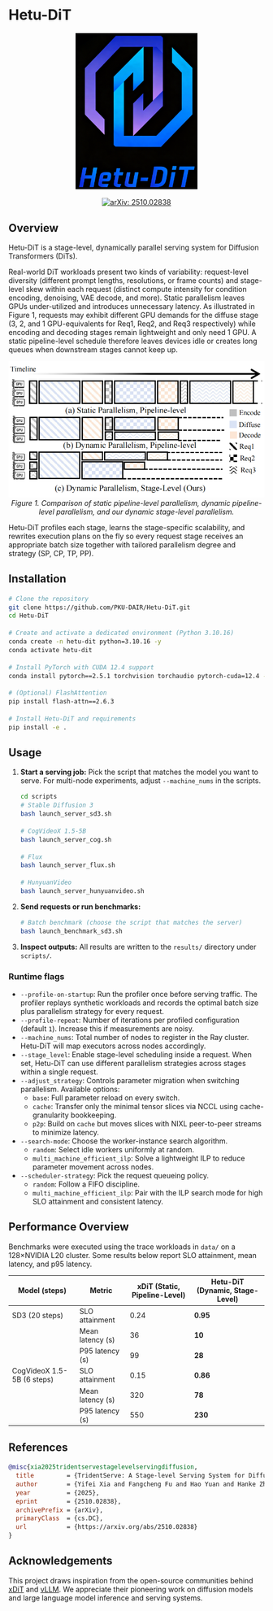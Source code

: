 # Hetu-DiT

<p align="center">
   <img src="./assets/Hetu-DiT%20logo.png" alt="Hetu-DiT logo" width="240" />
</p>

<p align="center">
   <a href="https://arxiv.org/abs/2510.02838">
      <img src="https://img.shields.io/badge/arXiv-2510.02838-b31b1b.svg" alt="arXiv: 2510.02838" />
   </a>
</p>

## Overview
Hetu-DiT is a stage-level, dynamically parallel serving system for Diffusion Transformers (DiTs).

Real-world DiT workloads present two kinds of variability: request-level diversity (different prompt lengths, resolutions, or frame counts) and stage-level skew within each request (distinct compute intensity for condition encoding, denoising, VAE decode, and more). Static parallelism leaves GPUs under-utilized and introduces unnecessary latency.
As illustrated in Figure&nbsp;1, requests may exhibit different GPU demands for the diffuse stage (3, 2, and 1 GPU-equivalents for Req1, Req2, and Req3 respectively) while encoding and decoding stages remain lightweight and only need 1 GPU. A static pipeline-level schedule therefore leaves devices idle or creates long queues when downstream stages cannot keep up.

<p align="center">
   <img src="./assets/example.png" alt="Example of static vs stage-level dynamic parallelism" width="720" />
   <br />
   <em>Figure 1. Comparison of static pipeline-level parallelism, dynamic pipeline-level parallelism, and our dynamic stage-level parallelism.</em>
</p>

Hetu-DiT profiles each stage, learns the stage-specific scalability, and rewrites execution plans on the fly so every request stage receives an appropriate batch size together with tailored parallelism degree and strategy (SP, CP, TP, PP).

## Installation

```bash
# Clone the repository
git clone https://github.com/PKU-DAIR/Hetu-DiT.git
cd Hetu-DiT

# Create and activate a dedicated environment (Python 3.10.16)
conda create -n hetu-dit python=3.10.16 -y
conda activate hetu-dit

# Install PyTorch with CUDA 12.4 support
conda install pytorch==2.5.1 torchvision torchaudio pytorch-cuda=12.4 -c pytorch -c nvidia -y

# (Optional) FlashAttention
pip install flash-attn==2.6.3

# Install Hetu-DiT and requirements
pip install -e .
```

## Usage

1. **Start a serving job:** Pick the script that matches the model you want to serve. For multi-node experiments, adjust `--machine_nums` in the scripts.

   ```bash
   cd scripts
   # Stable Diffusion 3
   bash launch_server_sd3.sh

   # CogVideoX 1.5-5B
   bash launch_server_cog.sh

   # Flux
   bash launch_server_flux.sh

   # HunyuanVideo
   bash launch_server_hunyuanvideo.sh
   ```

2. **Send requests or run benchmarks:**

   ```bash
   # Batch benchmark (choose the script that matches the server)
   bash launch_benchmark_sd3.sh
   ```

3. **Inspect outputs:** All results are written to the `results/` directory under `scripts/`.

### Runtime flags

- `--profile-on-startup`: Run the profiler once before serving traffic. The profiler replays synthetic workloads and records the optimal batch size plus parallelism strategy for every request.
- `--profile-repeat`: Number of iterations per profiled configuration (default `1`). Increase this if measurements are noisy.
- `--machine_nums`: Total number of nodes to register in the Ray cluster. Hetu-DiT will map executors across nodes accordingly.
- `--stage_level`: Enable stage-level scheduling inside a request. When set, Hetu-DiT can use different parallelism strategies across stages within a single request.
- `--adjust_strategy`: Controls parameter migration when switching parallelism. Available options:
   - `base`: Full parameter reload on every switch.
   - `cache`: Transfer only the minimal tensor slices via NCCL using cache-granularity bookkeeping.
   - `p2p`: Build on `cache` but moves slices with NIXL peer-to-peer streams to minimize latency.
- `--search-mode`: Choose the worker-instance search algorithm.
   - `random`: Select idle workers uniformly at random.
   - `multi_machine_efficient_ilp`: Solve a lightweight ILP to reduce parameter movement across nodes.
- `--scheduler-strategy`: Pick the request queueing policy.
   - `random`: Follow a FIFO discipline.
   - `multi_machine_efficient_ilp`: Pair with the ILP search mode for high SLO attainment and consistent latency.

## Performance Overview

Benchmarks were executed using the trace workloads in `data/` on a 128×NVIDIA L20 cluster. Some results below report SLO attainment, mean latency, and p95 latency.

| Model (steps) | Metric | xDiT (Static, Pipeline-Level) | Hetu-DiT (Dynamic, Stage-Level) |
| --- | --- | --- | --- |
| SD3 (20 steps) | SLO attainment | 0.24 | **0.95** |
|  | Mean latency (s) | 36 | **10** |
|  | P95 latency (s) | 99 | **28** |
| CogVideoX 1.5-5B (6 steps) | SLO attainment | 0.15 | **0.86** |
|  | Mean latency (s) | 320 | **78** |
|  | P95 latency (s) | 550 | **230** |

## References

```bibtex
@misc{xia2025tridentservestagelevelservingdiffusion,
  title         = {TridentServe: A Stage-level Serving System for Diffusion Pipelines},
  author        = {Yifei Xia and Fangcheng Fu and Hao Yuan and Hanke Zhang and Xupeng Miao and Yijun Liu and Suhan Ling and Jie Jiang and Bin Cui},
  year          = {2025},
  eprint        = {2510.02838},
  archivePrefix = {arXiv},
  primaryClass  = {cs.DC},
  url           = {https://arxiv.org/abs/2510.02838}
}
```

## Acknowledgements

This project draws inspiration from the open-source communities behind [xDiT](https://github.com/xdit-project/xDiT) and [vLLM](https://github.com/vllm-project/vllm). We appreciate their pioneering work on diffusion models and large language model inference and serving systems.
